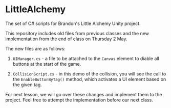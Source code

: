# LittleAlchemy

The set of C# scripts for Brandon's Little Alchemy Unity project.

This repository includes old files from previous classes and the new 
implementation from the end of class on Thursday 2 May.

The new files are as follows:

1. `UIManager.cs` - a file to be attached to the `Canvas` element to diable all 
buttons at the start of the game.

2. `CollisionScript.cs` - in this demo of the collision, you will see the call 
to the `EnableButtonByTag()` method, which activates a UI element based on the 
given tag.

For next lesson, we will go over these changes and implement them to the 
project. Feel free to attempt the implementation before our next class.

